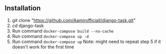 ## Installation

1. git clone "https://github.com/Aamirofficiall/django-task.git"
2. cd django-task
3. Run command `docker-compose build --no-cache`
4. Run command `docker-compose up -d`
5. Run command `docker-compose up` 
Note: might need to repeat step 5 if it doesn't work for the first time

